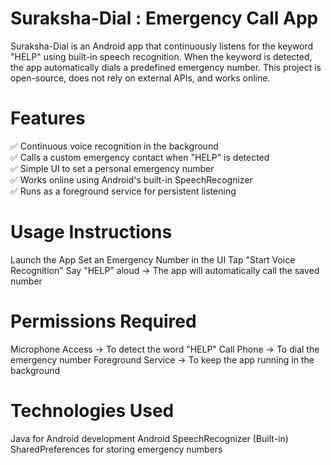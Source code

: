# Suraksha-Dial : Emergency Call App
Suraksha-Dial is an Android app that continuously listens for the keyword "HELP" using built-in speech recognition. When the keyword is detected, the app automatically dials a predefined emergency number. This project is open-source, does not rely on external APIs, and works online.

# Features
✅ Continuous voice recognition in the background <br>
✅ Calls a custom emergency contact when "HELP" is detected <br>
✅ Simple UI to set a personal emergency number <br>
✅ Works online using Android's built-in SpeechRecognizer <br>
✅ Runs as a foreground service for persistent listening <br>

# Usage Instructions
Launch the App Set an Emergency Number in the UI Tap "Start Voice Recognition" Say "HELP" aloud → The app will automatically call the saved number

# Permissions Required
Microphone Access → To detect the word "HELP" Call Phone → To dial the emergency number Foreground Service → To keep the app running in the background

# Technologies Used
Java for Android development Android SpeechRecognizer (Built-in) SharedPreferences for storing emergency numbers
